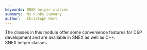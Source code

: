 ```yaml
---
keywords: SNEX helper classes
summary:  My Funky Summary
author:   Christoph Hart
---
```


The classes in this module offer some convenience features for DSP development and are available in SNEX as well as C++.   
SNEX helper classes